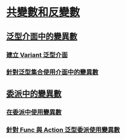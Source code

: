 # [共變數和反變數](covariance-and-contravariance.md)
## [泛型介面中的變異數](variance-in-generic-interfaces.md)
### [建立 Variant 泛型介面](creating-variant-generic-interfaces.md)
### [針對泛型集合使用介面中的變異數](using-variance-in-interfaces-for-generic-collections.md)
## [委派中的變異數](variance-in-delegates.md)
### [在委派中使用變異數](using-variance-in-delegates.md)
### [針對 Func 與 Action 泛型委派使用變異數](using-variance-for-func-and-action-generic-delegates.md)

